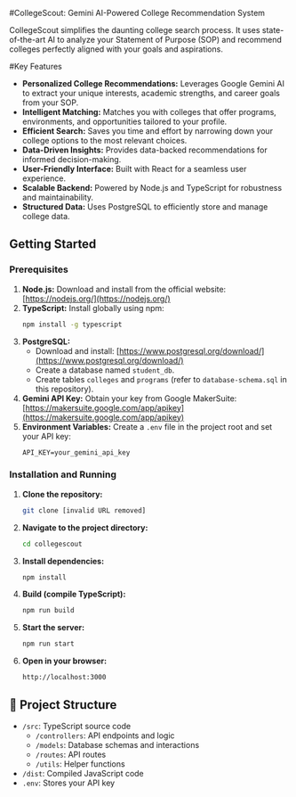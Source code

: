 #CollegeScout: Gemini AI-Powered College Recommendation System

CollegeScout simplifies the daunting college search process. It uses state-of-the-art AI to analyze your Statement of Purpose (SOP) and recommend colleges perfectly aligned with your goals and aspirations.

#Key Features

* **Personalized College Recommendations:**  Leverages Google Gemini AI to extract your unique interests, academic strengths, and career goals from your SOP.
* **Intelligent Matching:**  Matches you with colleges that offer programs, environments, and opportunities tailored to your profile.
* **Efficient Search:** Saves you time and effort by narrowing down your college options to the most relevant choices.
* **Data-Driven Insights:** Provides data-backed recommendations for informed decision-making.
* **User-Friendly Interface:**  Built with React for a seamless user experience.
* **Scalable Backend:**  Powered by Node.js and TypeScript for robustness and maintainability.
* **Structured Data:**  Uses PostgreSQL to efficiently store and manage college data.

## Getting Started

### Prerequisites

1.  **Node.js:**  Download and install from the official website: [https://nodejs.org/](https://nodejs.org/)
2.  **TypeScript:** Install globally using npm:
    ```bash
    npm install -g typescript
    ```
3.  **PostgreSQL:** 
    * Download and install: [https://www.postgresql.org/download/](https://www.postgresql.org/download/)
    * Create a database named `student_db`.
    * Create tables `colleges` and `programs` (refer to `database-schema.sql` in this repository).
4.  **Gemini API Key:** Obtain your key from Google MakerSuite: [https://makersuite.google.com/app/apikey](https://makersuite.google.com/app/apikey)
5.  **Environment Variables:** Create a `.env` file in the project root and set your API key:
    ```
    API_KEY=your_gemini_api_key
    ```

### Installation and Running

1.  **Clone the repository:**
    ```bash
    git clone [invalid URL removed]
    ```
2.  **Navigate to the project directory:**
    ```bash
    cd collegescout
    ```
3.  **Install dependencies:**
    ```bash
    npm install
    ```
4.  **Build (compile TypeScript):**
    ```bash
    npm run build
    ```
5.  **Start the server:**
    ```bash
    npm run start
    ```
6.  **Open in your browser:**
    ```
    http://localhost:3000 
    ```

## 📂 Project Structure

*   `/src`: TypeScript source code
    *   `/controllers`: API endpoints and logic
    *   `/models`: Database schemas and interactions
    *   `/routes`: API routes
    *   `/utils`: Helper functions
*   `/dist`: Compiled JavaScript code
*   `.env`: Stores your API key
